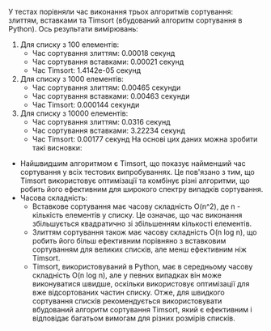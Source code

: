 У тестах порівняли час виконання трьох алгоритмів сортування: злиттям, вставками та Timsort (вбудований алгоритм сортування в Python). Ось результати вимірювань:
1. Для списку з 100 елементів:
    * Час сортування злиттям: 0.00018 секунд
    * Час сортування вставками: 0.00021 секунд
    * Час Timsort: 1.4142e-05 секунд
2. Для списку з 1000 елементів:
    * Час сортування злиттям: 0.00465 секунди
    * Час сортування вставками: 0.00463 секунди
    * Час Timsort: 0.000144 секунди
3. Для списку з 10000 елементів:
    * Час сортування злиттям: 0.0316 секунд
    * Час сортування вставками: 3.22234 секунд
    * Час Timsort: 0.00177 секунд
На основі цих даних можна зробити такі висновки:
* Найшвидшим алгоритмом є Timsort, що показує найменший час сортування у всіх тестових випробуваннях. Це пов'язано з тим, що Timsort використовує оптимізації та комбінує різні алгоритми, що робить його ефективним для широкого спектру випадків сортування.
* Часова складність:
    * Вставкове сортування має часову складність O(n^2), де n - кількість елементів у списку. Це означає, що час виконання збільшується квадратично зі збільшенням кількості елементів.
    * Злиттям сортування також має часову складність O(n log n), що робить його більш ефективним порівняно з вставковим сортуванням для великих списків, але менш ефективним ніж Timsort.
    * Timsort, використовуваний в Python, має в середньому часову складність O(n log n), але у певних випадках він може виконуватися швидше, оскільки використовує оптимізації для вже відсортованих частин списку.
Отже, для швидкого сортування списків рекомендується використовувати вбудований алгоритм сортування Timsort, який є ефективним і відповідає багатьом вимогам для різних розмірів списків.